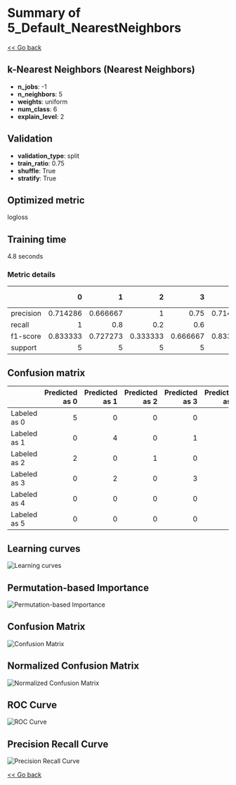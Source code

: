 # Summary of 5_Default_NearestNeighbors

[<< Go back](../README.md)


## k-Nearest Neighbors (Nearest Neighbors)
- **n_jobs**: -1
- **n_neighbors**: 5
- **weights**: uniform
- **num_class**: 6
- **explain_level**: 2

## Validation
 - **validation_type**: split
 - **train_ratio**: 0.75
 - **shuffle**: True
 - **stratify**: True

## Optimized metric
logloss

## Training time

4.8 seconds

### Metric details
|           |        0 |        1 |        2 |        3 |        4 |   5 |   accuracy |   macro avg |   weighted avg |   logloss |
|:----------|---------:|---------:|---------:|---------:|---------:|----:|-----------:|------------:|---------------:|----------:|
| precision | 0.714286 | 0.666667 | 1        | 0.75     | 0.714286 |   1 |   0.766667 |    0.80754  |       0.80754  |  0.446942 |
| recall    | 1        | 0.8      | 0.2      | 0.6      | 1        |   1 |   0.766667 |    0.766667 |       0.766667 |  0.446942 |
| f1-score  | 0.833333 | 0.727273 | 0.333333 | 0.666667 | 0.833333 |   1 |   0.766667 |    0.732323 |       0.732323 |  0.446942 |
| support   | 5        | 5        | 5        | 5        | 5        |   5 |   0.766667 |   30        |      30        |  0.446942 |


## Confusion matrix
|              |   Predicted as 0 |   Predicted as 1 |   Predicted as 2 |   Predicted as 3 |   Predicted as 4 |   Predicted as 5 |
|:-------------|-----------------:|-----------------:|-----------------:|-----------------:|-----------------:|-----------------:|
| Labeled as 0 |                5 |                0 |                0 |                0 |                0 |                0 |
| Labeled as 1 |                0 |                4 |                0 |                1 |                0 |                0 |
| Labeled as 2 |                2 |                0 |                1 |                0 |                2 |                0 |
| Labeled as 3 |                0 |                2 |                0 |                3 |                0 |                0 |
| Labeled as 4 |                0 |                0 |                0 |                0 |                5 |                0 |
| Labeled as 5 |                0 |                0 |                0 |                0 |                0 |                5 |

## Learning curves
![Learning curves](learning_curves.png)

## Permutation-based Importance
![Permutation-based Importance](permutation_importance.png)
## Confusion Matrix

![Confusion Matrix](confusion_matrix.png)


## Normalized Confusion Matrix

![Normalized Confusion Matrix](confusion_matrix_normalized.png)


## ROC Curve

![ROC Curve](roc_curve.png)


## Precision Recall Curve

![Precision Recall Curve](precision_recall_curve.png)



[<< Go back](../README.md)
